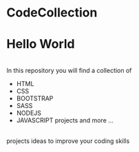 # CodeCollection

<h1>Hello World</h1>
<br/>
In this repository you will find a collection of <br/>
<ul>
    <li>HTML</li>
    <li>CSS</li>
    <li>BOOTSTRAP</li>
    <li>SASS</li>
    <li>NODEJS</li>
    <li>JAVASCRIPT projects and more ...</li>
</ul> <br/>
projects ideas to improve your coding skills

